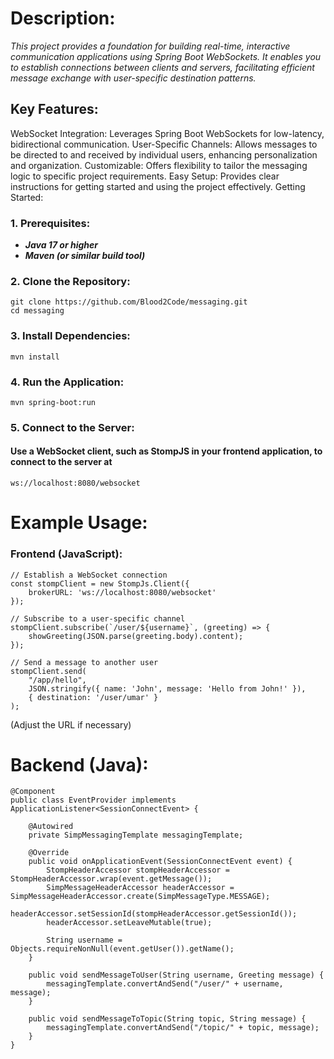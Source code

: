 # Description:

*This project provides a foundation for building real-time, interactive communication applications using Spring Boot WebSockets. It enables you to establish connections between clients and servers, facilitating efficient message exchange with user-specific destination patterns.* 

## Key Features:

WebSocket Integration: Leverages Spring Boot WebSockets for low-latency, bidirectional communication.
User-Specific Channels: Allows messages to be directed to and received by individual users, enhancing personalization and organization.
Customizable: Offers flexibility to tailor the messaging logic to specific project requirements.
Easy Setup: Provides clear instructions for getting started and using the project effectively.
Getting Started:

### 1. Prerequisites:

+ ***Java 17 or higher***
+ ***Maven (or similar build tool)***

### 2. Clone the Repository:
    git clone https://github.com/Blood2Code/messaging.git
    cd messaging

### 3. Install Dependencies:

    mvn install

### 4. Run the Application:

    mvn spring-boot:run

### 5. Connect to the Server:

#### Use a WebSocket client, such as StompJS in your frontend application, to connect to the server at 
    ws://localhost:8080/websocket

# Example Usage:

### Frontend (JavaScript):

    // Establish a WebSocket connection
    const stompClient = new StompJs.Client({
        brokerURL: 'ws://localhost:8080/websocket'
    });
    
    // Subscribe to a user-specific channel
    stompClient.subscribe(`/user/${username}`, (greeting) => {
        showGreeting(JSON.parse(greeting.body).content);
    });
    
    // Send a message to another user
    stompClient.send(
        "/app/hello",
        JSON.stringify({ name: 'John', message: 'Hello from John!' }),
        { destination: '/user/umar' }
    );
(Adjust the URL if necessary)

# Backend (Java):

    
    @Component
    public class EventProvider implements ApplicationListener<SessionConnectEvent> {

        @Autowired
        private SimpMessagingTemplate messagingTemplate;
    
        @Override
        public void onApplicationEvent(SessionConnectEvent event) {
            StompHeaderAccessor stompHeaderAccessor = StompHeaderAccessor.wrap(event.getMessage());
            SimpMessageHeaderAccessor headerAccessor = SimpMessageHeaderAccessor.create(SimpMessageType.MESSAGE);
            headerAccessor.setSessionId(stompHeaderAccessor.getSessionId());
            headerAccessor.setLeaveMutable(true);
    
            String username = Objects.requireNonNull(event.getUser()).getName();
        }
    
        public void sendMessageToUser(String username, Greeting message) {
            messagingTemplate.convertAndSend("/user/" + username, message);
        }
    
        public void sendMessageToTopic(String topic, String message) {
            messagingTemplate.convertAndSend("/topic/" + topic, message);
        }
    }